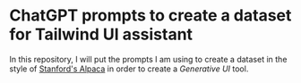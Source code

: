 # ChatGPT prompts to create a dataset for Tailwind UI assistant

In this repository, I will put the prompts I am using to create a dataset in the style of [Stanford's Alpaca]() in order to create a _Generative UI_ tool.